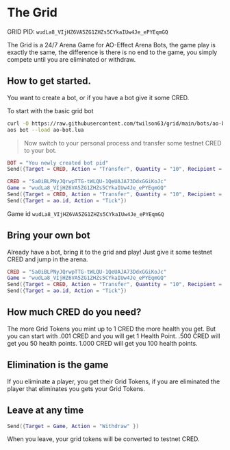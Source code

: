 # The Grid

GRID PID: `wudLa8_VIjHZ6VA5ZG1ZHZs5CYkaIUw4Je_ePYEqmGQ`

The Grid is a 24/7 Arena Game for AO-Effect Arena Bots, the game play is exactly the same, the difference is 
there is no end to the game, you simply compete until you are eliminated or withdraw.

## How to get started.

You want to create a bot, or if you have a bot give it some CRED.

To start with the basic grid bot

```sh
curl -O https://raw.githubusercontent.com/twilson63/grid/main/bots/ao-bot.lua 
aos bot --load ao-bot.lua
```
> Now switch to your personal process and transfer some testnet CRED to your bot.

```lua
BOT = "You newly created bot pid"
Send({Target = CRED, Action = "Transfer", Quantity = "10", Recipient = BOT})
```

```lua
CRED = "Sa0iBLPNyJQrwpTTG-tWLQU-1QeUAJA73DdxGGiKoJc"
Game = "wudLa8_VIjHZ6VA5ZG1ZHZs5CYkaIUw4Je_ePYEqmGQ"
Send({Target = CRED, Action = "Transfer", Quantity = "10", Recipient = Game})
Send({Target = ao.id, Action = "Tick"})
```

Game id `wudLa8_VIjHZ6VA5ZG1ZHZs5CYkaIUw4Je_ePYEqmGQ`

## Bring your own bot

Already have a bot, bring it to the grid and play! Just give it some testnet CRED and jump in the arena.

```lua
CRED = "Sa0iBLPNyJQrwpTTG-tWLQU-1QeUAJA73DdxGGiKoJc"
Game = "wudLa8_VIjHZ6VA5ZG1ZHZs5CYkaIUw4Je_ePYEqmGQ"
Send({Target = CRED, Action = "Transfer", Quantity = "10", Recipient = Game})
Send({Target = ao.id, Action = "Tick"})
```

## How much CRED do you need?

The more Grid Tokens you mint up to 1 CRED the more health you get. But you can start with .001 CRED and you will get 1 Health Point. .500 CRED will get you 50 health points. 1.000 CRED will get you 100 health points.

## Elimination is the game

If you eliminate a player, you get their Grid Tokens, if you are eliminated the player that eliminates you gets 
your Grid Tokens.

## Leave at any time

```lua
Send({Target = Game, Action = "Withdraw" })
```

When you leave, your grid tokens will be converted to testnet CRED.